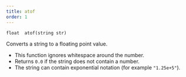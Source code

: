 ```yaml
---
title: atof
order: 1
---
```

`float  atof(string str)`

Converts a string to a floating point value.

- This function ignores whitespace around the number.
- Returns `0.0` if the string does not contain a number.
- The string can contain exponential notation (for example `"1.25e+5"`).
